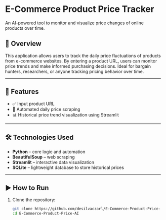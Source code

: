# E-Commerce Product Price Tracker

An AI-powered tool to monitor and visualize price changes of online products over time.


## 📌 Overview

This application allows users to track the daily price fluctuations of products from e-commerce websites. By entering a product URL, users can monitor price trends and make informed purchasing decisions. Ideal for bargain hunters, researchers, or anyone tracking pricing behavior over time.

---

## 🔧 Features

- ✅ Input product URL
- 🔁 Automated daily price scraping
- 📊 Historical price trend visualization using Streamlit

---

## 🛠️ Technologies Used

- **Python** – core logic and automation
- **BeautifulSoup** – web scraping
- **Streamlit** – interactive data visualization
- **SQLite** – lightweight database to store historical prices

---

## ▶️ How to Run

1. Clone the repository:
   ```bash
   git clone https://github.com/desilvaczarl/E-Commerce-Product-Price-AI.git
   cd E-Commerce-Product-Price-AI

